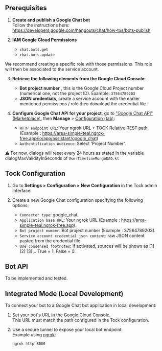 ## Prerequisites

1. **Create and publish a Google Chat bot**  
   Follow the instructions here:  
   https://developers.google.com/hangouts/chat/how-tos/bots-publish

2. **IAM Google Cloud Permissions**  
    - `chat.bots.get`
    - `chat.bots.update`
 
 We recommend creating a specific role with those permissions. This role will then be associated to the service account.

3. **Retrieve the following elements from the Google Cloud Console**:
    - **Bot project number** , this is the Google Cloud Project number (numerical one, not the project ID). 
      Example: `37564789203`
    - **JSON credentials**, create a service account with the earlier mentioned permissions / role then download the credential file.

4. **Configure Google Chat API for your project**, go to ["Google Chat API" (Marketplace)](https://console.cloud.google.com/marketplace/product/google/chat.googleapis.com), then **Manage** > [Configuration (tab)](https://console.cloud.google.com/apis/api/chat.googleapis.com/hangouts-chat):
    - `HTTP endpoint URL`: Your ngrok URL + TOCK Relative REST path. (Example : https://area-simple-teal.ngrok-free.app/io/app/assistant/google_chat)
    - `Authentification Audience`: Select 'Project Number'.

⚠️ For now, dialogs will reset every 24 hours as stated in the variable dialogMaxValidityInSeconds of `UserTimelineMongoDAO.kt`
   
## Tock Configuration

1. Go to **Settings > Configuration > New Configuration** in the Tock admin interface.

2. Create a new Google Chat configuration specifying the following options:
    - `Connector type`: google_chat.
    - `Application base URL`: Your ngrok URL (Example : https://area-simple-teal.ngrok-free.app).
    - `Bot project number`: Bot project number (Example : 37564789203).
    - `Service account credential json content`: raw JSON content pasted from the credential file.
    - `Use condensed footnotes`: If activated, sources will be shown as [1] [2] [3]... True = 1, False = 0.

## Bot API

To be implemented and tested.

## Integrated Mode (Local Development)

To connect your bot to a Google Chat bot application in local development:

1. Set your bot's URL in the Google Cloud Console.  
   This URL must match the path configured in the Tock configuration.

2. Use a secure tunnel to expose your local bot endpoint.  
   Example using [ngrok](https://ngrok.com/):

   ```sh
   ngrok http 8080
